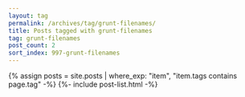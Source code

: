 ```yaml
---
layout: tag
permalink: /archives/tag/grunt-filenames/
title: Posts tagged with grunt-filenames
tag: grunt-filenames
post_count: 2
sort_index: 997-grunt-filenames
---
```

{% assign posts = site.posts | where_exp: "item", "item.tags contains page.tag" -%}
{%- include post-list.html -%}
